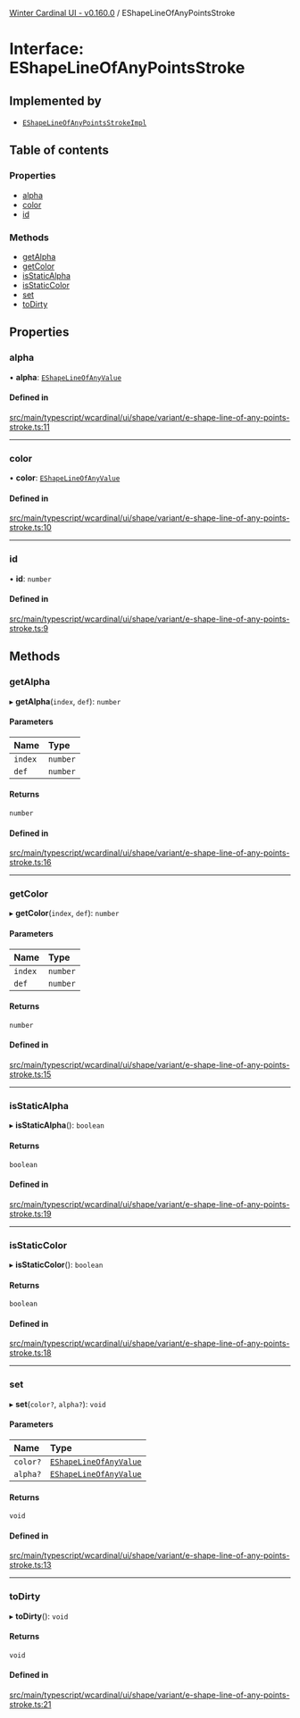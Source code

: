 [Winter Cardinal UI - v0.160.0](../index.md) / EShapeLineOfAnyPointsStroke

# Interface: EShapeLineOfAnyPointsStroke

## Implemented by

- [`EShapeLineOfAnyPointsStrokeImpl`](../classes/EShapeLineOfAnyPointsStrokeImpl.md)

## Table of contents

### Properties

- [alpha](EShapeLineOfAnyPointsStroke.md#alpha)
- [color](EShapeLineOfAnyPointsStroke.md#color)
- [id](EShapeLineOfAnyPointsStroke.md#id)

### Methods

- [getAlpha](EShapeLineOfAnyPointsStroke.md#getalpha)
- [getColor](EShapeLineOfAnyPointsStroke.md#getcolor)
- [isStaticAlpha](EShapeLineOfAnyPointsStroke.md#isstaticalpha)
- [isStaticColor](EShapeLineOfAnyPointsStroke.md#isstaticcolor)
- [set](EShapeLineOfAnyPointsStroke.md#set)
- [toDirty](EShapeLineOfAnyPointsStroke.md#todirty)

## Properties

### alpha

• **alpha**: [`EShapeLineOfAnyValue`](../index.md#eshapelineofanyvalue)

#### Defined in

[src/main/typescript/wcardinal/ui/shape/variant/e-shape-line-of-any-points-stroke.ts:11](https://github.com/winter-cardinal/winter-cardinal-ui/blob/v0.160.0/src/main/typescript/wcardinal/ui/shape/variant/e-shape-line-of-any-points-stroke.ts#L11)

___

### color

• **color**: [`EShapeLineOfAnyValue`](../index.md#eshapelineofanyvalue)

#### Defined in

[src/main/typescript/wcardinal/ui/shape/variant/e-shape-line-of-any-points-stroke.ts:10](https://github.com/winter-cardinal/winter-cardinal-ui/blob/v0.160.0/src/main/typescript/wcardinal/ui/shape/variant/e-shape-line-of-any-points-stroke.ts#L10)

___

### id

• **id**: `number`

#### Defined in

[src/main/typescript/wcardinal/ui/shape/variant/e-shape-line-of-any-points-stroke.ts:9](https://github.com/winter-cardinal/winter-cardinal-ui/blob/v0.160.0/src/main/typescript/wcardinal/ui/shape/variant/e-shape-line-of-any-points-stroke.ts#L9)

## Methods

### getAlpha

▸ **getAlpha**(`index`, `def`): `number`

#### Parameters

| Name | Type |
| :------ | :------ |
| `index` | `number` |
| `def` | `number` |

#### Returns

`number`

#### Defined in

[src/main/typescript/wcardinal/ui/shape/variant/e-shape-line-of-any-points-stroke.ts:16](https://github.com/winter-cardinal/winter-cardinal-ui/blob/v0.160.0/src/main/typescript/wcardinal/ui/shape/variant/e-shape-line-of-any-points-stroke.ts#L16)

___

### getColor

▸ **getColor**(`index`, `def`): `number`

#### Parameters

| Name | Type |
| :------ | :------ |
| `index` | `number` |
| `def` | `number` |

#### Returns

`number`

#### Defined in

[src/main/typescript/wcardinal/ui/shape/variant/e-shape-line-of-any-points-stroke.ts:15](https://github.com/winter-cardinal/winter-cardinal-ui/blob/v0.160.0/src/main/typescript/wcardinal/ui/shape/variant/e-shape-line-of-any-points-stroke.ts#L15)

___

### isStaticAlpha

▸ **isStaticAlpha**(): `boolean`

#### Returns

`boolean`

#### Defined in

[src/main/typescript/wcardinal/ui/shape/variant/e-shape-line-of-any-points-stroke.ts:19](https://github.com/winter-cardinal/winter-cardinal-ui/blob/v0.160.0/src/main/typescript/wcardinal/ui/shape/variant/e-shape-line-of-any-points-stroke.ts#L19)

___

### isStaticColor

▸ **isStaticColor**(): `boolean`

#### Returns

`boolean`

#### Defined in

[src/main/typescript/wcardinal/ui/shape/variant/e-shape-line-of-any-points-stroke.ts:18](https://github.com/winter-cardinal/winter-cardinal-ui/blob/v0.160.0/src/main/typescript/wcardinal/ui/shape/variant/e-shape-line-of-any-points-stroke.ts#L18)

___

### set

▸ **set**(`color?`, `alpha?`): `void`

#### Parameters

| Name | Type |
| :------ | :------ |
| `color?` | [`EShapeLineOfAnyValue`](../index.md#eshapelineofanyvalue) |
| `alpha?` | [`EShapeLineOfAnyValue`](../index.md#eshapelineofanyvalue) |

#### Returns

`void`

#### Defined in

[src/main/typescript/wcardinal/ui/shape/variant/e-shape-line-of-any-points-stroke.ts:13](https://github.com/winter-cardinal/winter-cardinal-ui/blob/v0.160.0/src/main/typescript/wcardinal/ui/shape/variant/e-shape-line-of-any-points-stroke.ts#L13)

___

### toDirty

▸ **toDirty**(): `void`

#### Returns

`void`

#### Defined in

[src/main/typescript/wcardinal/ui/shape/variant/e-shape-line-of-any-points-stroke.ts:21](https://github.com/winter-cardinal/winter-cardinal-ui/blob/v0.160.0/src/main/typescript/wcardinal/ui/shape/variant/e-shape-line-of-any-points-stroke.ts#L21)
